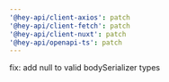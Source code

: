 ```yaml
---
'@hey-api/client-axios': patch
'@hey-api/client-fetch': patch
'@hey-api/client-nuxt': patch
'@hey-api/openapi-ts': patch
---
```


fix: add null to valid bodySerializer types
